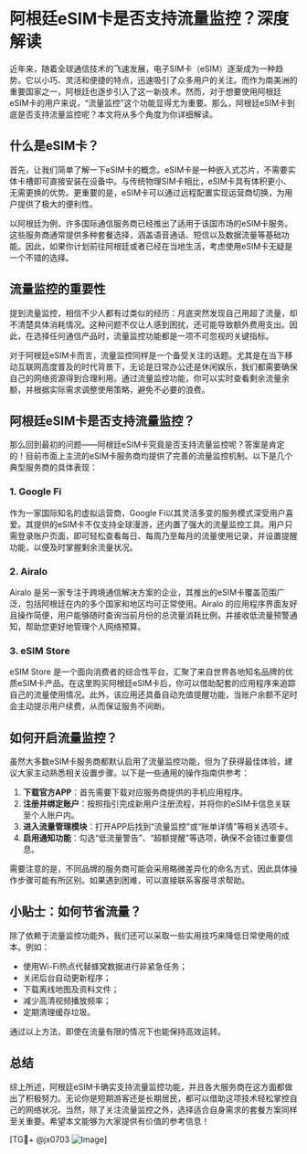 # 阿根廷eSIM卡是否支持流量监控？深度解读

近年来，随着全球通信技术的飞速发展，电子SIM卡（eSIM）逐渐成为一种趋势。它以小巧、灵活和便捷的特点，迅速吸引了众多用户的关注。而作为南美洲的重要国家之一，阿根廷也逐步引入了这一新技术。然而，对于想要使用阿根廷eSIM卡的用户来说，“流量监控”这个功能显得尤为重要。那么，阿根廷eSIM卡到底是否支持流量监控呢？本文将从多个角度为你详细解读。

## 什么是eSIM卡？

首先，让我们简单了解一下eSIM卡的概念。eSIM卡是一种嵌入式芯片，不需要实体卡槽即可直接安装在设备中。与传统物理SIM卡相比，eSIM卡具有体积更小、无需更换的优势。更重要的是，eSIM卡可以通过远程配置实现运营商切换，为用户提供了极大的便利性。

以阿根廷为例，许多国际通信服务商已经推出了适用于该国市场的eSIM卡服务。这些服务商通常提供多种套餐选择，涵盖语音通话、短信以及数据流量等基础功能。因此，如果你计划前往阿根廷或者已经在当地生活，考虑使用eSIM卡无疑是一个不错的选择。

## 流量监控的重要性

提到流量监控，相信不少人都有过类似的经历：月底突然发现自己用超了流量，却不清楚具体消耗情况。这种问题不仅让人感到困扰，还可能导致额外费用支出。因此，在选择任何通信产品时，流量监控功能都是一项不可忽视的关键指标。

对于阿根廷eSIM卡而言，流量监控同样是一个备受关注的话题。尤其是在当下移动互联网高度普及的时代背景下，无论是日常办公还是休闲娱乐，我们都需要确保自己的网络资源得到合理利用。通过流量监控功能，你可以实时查看剩余流量余额，并根据实际需求调整使用策略，避免不必要的浪费。

## 阿根廷eSIM卡是否支持流量监控？

那么回到最初的问题——阿根廷eSIM卡究竟是否支持流量监控呢？答案是肯定的！目前市面上主流的eSIM卡服务商均提供了完善的流量监控机制。以下是几个典型服务商的具体表现：

### 1. Google Fi
作为一家国际知名的虚拟运营商，Google Fi以其灵活多变的服务模式深受用户喜爱。其提供的eSIM卡不仅支持全球漫游，还内置了强大的流量监控工具。用户只需登录账户页面，即可轻松查看每日、每周乃至每月的流量使用记录，并设置提醒功能，以便及时掌握剩余流量状况。

### 2. Airalo
Airalo 是另一家专注于跨境通信解决方案的企业，其推出的eSIM卡覆盖范围广泛，包括阿根廷在内的多个国家和地区均可正常使用。Airalo 的应用程序界面友好且操作简便，用户能够随时查询当前月份的总流量消耗比例，并接收低流量预警通知，帮助您更好地管理个人网络预算。

### 3. eSIM Store
eSIM Store 是一个面向消费者的综合性平台，汇聚了来自世界各地知名品牌的优质eSIM卡产品。在这里购买阿根廷eSIM卡后，你可以借助配套的应用程序来追踪自己的流量使用情况。此外，该应用还具备自动充值提醒功能，当账户余额不足时会主动提示用户续费，从而保证服务不间断。

## 如何开启流量监控？

虽然大多数eSIM卡服务商都默认启用了流量监控功能，但为了获得最佳体验，建议大家主动熟悉相关设置步骤。以下是一些通用的操作指南供参考：

1. **下载官方APP**：首先需要下载对应服务商提供的手机应用程序。
2. **注册并绑定账户**：按照指引完成新用户注册流程，并将你的eSIM卡信息关联至个人账户内。
3. **进入流量管理模块**：打开APP后找到“流量监控”或“账单详情”等相关选项卡。
4. **启用通知功能**：勾选“低流量警告”、“超额提醒”等选项，确保不会错过重要信息。

需要注意的是，不同品牌的服务商可能会采用略微差异化的命名方式，因此具体操作步骤可能有所区别。如果遇到困难，可以直接联系客服寻求帮助。

## 小贴士：如何节省流量？

除了依赖于流量监控功能外，我们还可以采取一些实用技巧来降低日常使用的成本。例如：
- 使用Wi-Fi热点代替蜂窝数据进行非紧急任务；
- 关闭后台自动更新程序；
- 下载离线地图及资料文件；
- 减少高清视频播放频率；
- 定期清理缓存垃圾。

通过以上方法，即使在流量有限的情况下也能保持高效运转。

## 总结

综上所述，阿根廷eSIM卡确实支持流量监控功能，并且各大服务商在这方面都做出了积极努力。无论你是短期游客还是长期居民，都可以借助这项技术轻松掌控自己的网络状况。当然，除了关注流量监控之外，选择适合自身需求的套餐方案同样至关重要。希望本文能够为大家提供有价值的参考信息！

[TG💪+ @jx0703 ![Image](https://github.com/user-attachments/assets/dbca1d08-cadb-493c-b0ec-ad6f7a83f270)]
